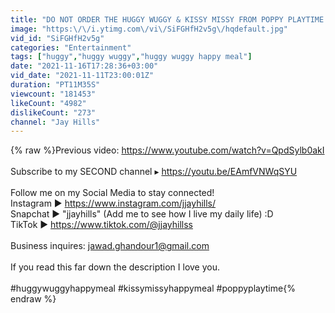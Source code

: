```yaml
---
title: "DO NOT ORDER THE HUGGY WUGGY & KISSY MISSY FROM POPPY PLAYTIME HAPPY MEAL AT 3AM OR THEY APPEAR!!"
image: "https:\/\/i.ytimg.com\/vi\/SiFGHfH2v5g\/hqdefault.jpg"
vid_id: "SiFGHfH2v5g"
categories: "Entertainment"
tags: ["huggy","huggy wuggy","huggy wuggy happy meal"]
date: "2021-11-16T17:28:36+03:00"
vid_date: "2021-11-11T23:00:01Z"
duration: "PT11M35S"
viewcount: "181453"
likeCount: "4982"
dislikeCount: "273"
channel: "Jay Hills"
---
```

{% raw %}Previous video: <a rel="nofollow" target="blank" href="https://www.youtube.com/watch?v=QpdSylb0akI">https://www.youtube.com/watch?v=QpdSylb0akI</a><br /><br />Subscribe to my SECOND channel ▸ <a rel="nofollow" target="blank" href="https://youtu.be/EAmfVNWqSYU​​​">https://youtu.be/EAmfVNWqSYU​​​</a><br /><br />Follow me on my Social Media to stay connected!<br />Instagram ► <a rel="nofollow" target="blank" href="https://www.instagram.com/jjayhills/​​​">https://www.instagram.com/jjayhills/​​​</a><br />Snapchat ► &quot;jjayhills&quot; (Add me to see how I live my daily life) :D<br />TikTok ► <a rel="nofollow" target="blank" href="https://www.tiktok.com/@jjayhillss​​​">https://www.tiktok.com/@jjayhillss​​​</a> <br /><br />Business inquires: jawad.ghandour1@gmail.com<br /><br />If you read this far down the description I love you.<br /><br />#huggywuggyhappymeal #kissymissyhappymeal #poppyplaytime{% endraw %}
